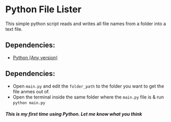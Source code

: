 # Python File Lister

This simple python script reads and writes all file names from a folder into a text file.

## Dependencies:
* [Python (Any version)](https://www.python.org/)

## Dependencies:

* Open `main.py` and edit the `folder_path` to the folder you want to get the file anmes out of.
* Open the terminal inside the same folder where the `main.py` file is & run `python main.py`

##### This is my first time using Python. Let me know what you think
